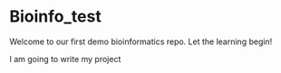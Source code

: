 # Bioinfo_test

Welcome to our first demo bioinformatics repo.
Let the learning begin!


I am going to write my project

